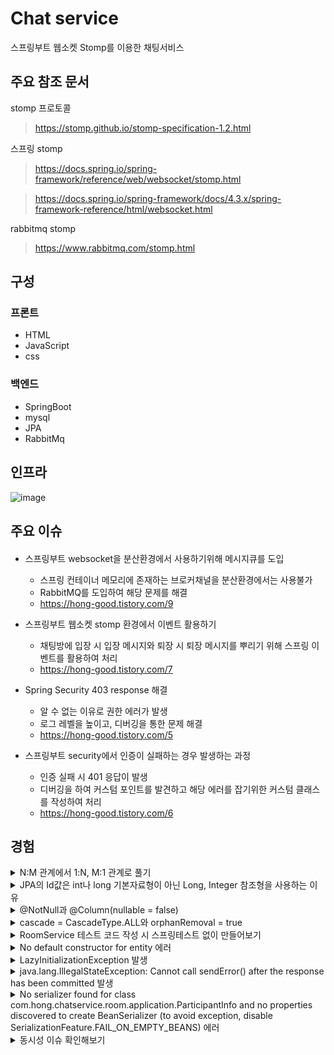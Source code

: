 # Chat service
스프링부트 웹소켓 Stomp를 이용한 채팅서비스

## 주요 참조 문서

stomp 프로토콜
> https://stomp.github.io/stomp-specification-1.2.html

스프링 stomp
> https://docs.spring.io/spring-framework/reference/web/websocket/stomp.html

> https://docs.spring.io/spring-framework/docs/4.3.x/spring-framework-reference/html/websocket.html

rabbitmq stomp
> https://www.rabbitmq.com/stomp.html

## 구성
### 프론트
* HTML
* JavaScript
* css

### 백엔드
* SpringBoot
* mysql
* JPA
* RabbitMq

## 인프라
![image](https://github.com/hongseungjae/chat-service/assets/41093183/35dc5856-5622-4f86-bb94-73b8e273f0f1)

## 주요 이슈
#### 
* 스프링부트 websocket을 분산환경에서 사용하기위해 메시지큐를 도입
  - 스프링 컨테이너 메모리에 존재하는 브로커채널을 분산환경에서는 사용불가
  - RabbitMQ를 도입하여 해당 문제를 해결
  - https://hong-good.tistory.com/9
 
* 스프링부트 웹소켓 stomp 환경에서 이벤트 활용하기
  - 채팅방에 입장 시 입장 메시지와 퇴장 시 퇴장 메시지를 뿌리기 위해 스프링 이벤트를 활용하여 처리
  - https://hong-good.tistory.com/7
 

* Spring Security 403 response 해결
  - 알 수 없는 이유로 권한 에러가 발생
  - 로그 레벨을 높이고, 디버깅을 통한 문제 해결
  - https://hong-good.tistory.com/5

* 스프링부트 security에서 인증이 실패하는 경우 발생하는 과정
  - 인증 실패 시 401 응답이 발생
  - 디버깅을 하여 커스텀 포인트를 발견하고 해당 에러를 잡기위한 커스텀 클래스를 작성하여 처리
  - https://hong-good.tistory.com/6

## 경험
<details>
    <summary>N:M 관계에서 1:N, M:1 관계로 풀기</summary>

* 채팅방(Room)과 유저(Member)의 관계는 다대다 입니다. 하나의 유저가 여러 채팅 방에 속해있을 수 있으며, 한 개의 방에는 여러명의 유저가 있게 됩니다.
JPA에서는 다대다 관계를 @ManyToMany를 이용해서 매핑 시킵니다. @ManyToMany를 사용하면 둘 테이블을 매핑시키기 위한 중간 테이블이 생깁니다. 
이 중간 테이블에는 다음과 같은 단점이 있습니다.
  1. 매핑정보만 들어가고 추가 데이터를 넣는 것이 불가능하다. 
  2. 중간 테이블이 숨겨져 있기 때문에 쿼리가 예상하지 못하는 형태로 나간다.
* 따라서 이런 문제를 해결하기 위해서는 중간에 엔티티를 따로 두는 방식으로 풀어낼 수 있습니다.

Member - Participant - Room 과 같은 관계로 풀어낼 수 있습니다.

* https://www.inflearn.com/questions/435090/%EB%8B%A4%EB%8C%80%EB%8B%A4-%EA%B4%80%EA%B3%84%EA%B0%80-%EC%95%88%EC%A2%8B%EC%9D%80-%EC%9D%B4%EC%9C%A0

</details>

<details>
    <summary> JPA의 Id값은 int나 long 기본자료형이 아닌 Long, Integer 참조형을 사용하는 이유</summary>

1. null을 가질 수 있습니다. 이 의미는 0으로 값을 의도한 것인지, 아니면 단순 값을 초기화 안한건지 파악할 수 있습니다. 

2. Validate에서 @NotNull 사용할 수 있습니다.

   - 그 외에 필드 값의 경우 null을 관리해야하는지에 따라 선택적으로 사용하면 된다.

</details>

<details>
    <summary>@NotNull과 @Column(nullable = false)</summary>

* 두 값 모두 DDL에 속성을 넣어줄 수 있음
* @NotNull 어노테이션이 예외 검출 순간이 더 빨라 추천한다.
* https://unluckyjung.github.io/jpa/2022/01/17/JPA-Notnull-Column/
</details>


<details>
    <summary>cascade = CascadeType.ALL와 orphanRemoval = true </summary>

* CascadeType.REMOVE와 orphanRemoval = true는 부모 엔티티를 삭제하면 자식 엔티티도 삭제한다.
* 부모 엔티티에서 자식 엔티티를 삭제 시에는 CascadeType.REMOVE는 자식 엔티티가 그대로 남아있는 반면, orphanRemoval = true는 자식 엔티티를 제거한다.
* https://tecoble.techcourse.co.kr/post/2021-08-15-jpa-cascadetype-remove-vs-orphanremoval-true/

</details>

<details>
    <summary>RoomService 테스트 코드 작성 시 스프링테스트 없이 만들어보기</summary>

* 테스트
* repository 모킹

</details>

<details>
    <summary>No default constructor for entity 에러</summary>

* 엔티티에 기본 생성자가 없다는 에러이다.
* Hibernate가 엔티티를 생성하려고 할 때 기본 생성자를 호출하게 됩니다.(https://stackoverflow.com/questions/25452018/hibernate-annotations-no-default-constructor-for-entity?rq=1)
* 엔티티에 @NoArgsConstructor(access = AccessLevel.PROTECTED) 추가

org.hibernate.InstantiationException: No default constructor for entity

hibernate가 엔티티를 만들 때 기본 생성자를 이용하기 때문에 기본 생성자를 만들어줘야됨

</details>


<details>
    <summary>LazyInitializationException 발생</summary>

* Lazy로딩으로 발생한 이슈로 영속성 컨텍스트 종료된 후 엔티티에 참조 될 때 발생한다.
* 보통 서비스레이어에서 작업 후 그대로 반환하여 컨트롤러에서 dto로 변경될 때 발생됩니다. 프록시 객체를 가지고 있기때문입니다.
* 따라서 조회할 때 프록시 객체가 아닌 실제 객체가 들어갈 수 있게 fetch join으로 해결할 수 있습니다.

</details>



<details>
    <summary> java.lang.IllegalStateException: Cannot call sendError() after the response has been committed 발생</summary>

* 채팅방들을 조회하는 쿼리에서 발생한 이슈이다.
* Room들은 Participant List를 가지고 있고, 각 Participant는 Room을 가지고 있다.
* Room들을 조회하고 이를 그대로 반환하면 Room -> participant -> Room -> participant로 무한참조가 발생한다. (클라이언트에서 호출 시)
* 따라서 Json Ignore나 participants 엔티티를 그대로 반환하는 것이 아닌 그 안의 member이름만 따로 뽑아내서 dto를 만들어주고 반환하면 된다.
* Room들을 조회 중 Room에서 List로 participants를 가지고 있음 -> 그 안의 participant는 Room을 가지고 있음

</details>


<details>
    <summary>No serializer found for class com.hong.chatservice.room.application.ParticipantInfo and no properties discovered to create BeanSerializer (to avoid exception, disable SerializationFeature.FAIL_ON_EMPTY_BEANS) 에러</summary>

* dto로 클라이언트로 반환하는 중에 getter가 열려있지 않아서 발생하는 에러

</details>


<details>
    <summary>동시성 이슈 확인해보기</summary>

* public void checkEnoughHeadCount() { if ((participants.size() + 1) >= maxHeadCount) { throw new RuntimeException(); } }

</details>


